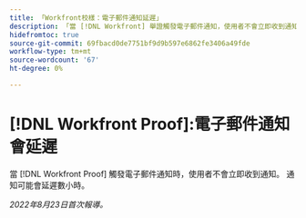 ```yaml
---
title: 「Workfront校樣：電子郵件通知延遲」
description: 「當 [!DNL Workfront] 舉證觸發電子郵件通知，使用者不會立即收到通知。 通知可能會延遲數小時。」
hidefromtoc: true
source-git-commit: 69fbacd0de7751bf9d9b597e6862fe3406a49fde
workflow-type: tm+mt
source-wordcount: '67'
ht-degree: 0%

---
```



# [!DNL Workfront Proof]:電子郵件通知會延遲

當 [!DNL Workfront Proof] 觸發電子郵件通知時，使用者不會立即收到通知。 通知可能會延遲數小時。

_2022年8月23日首次報導。_

